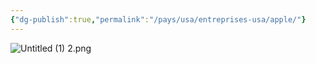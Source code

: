 ```yaml
---
{"dg-publish":true,"permalink":"/pays/usa/entreprises-usa/apple/"}
---
```



![Untitled (1) 2.png](/img/user/Untitled%20(1)%202.png)
